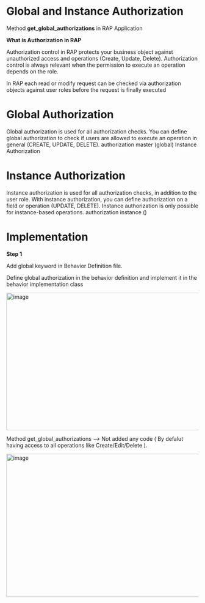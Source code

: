 # Global and Instance Authorization
Method **get_global_authorizations** in RAP Application

**What is Authorization in RAP**

Authorization control in RAP protects your business object against unauthorized access and operations (Create, Update, Delete). 
Authorization control is always relevant when the permission to execute an operation depends on the role.

In RAP each read or modify request can be checked via authorization objects against user roles before the request is finally executed

# Global Authorization

Global authorization is used for all authorization checks. You can define global authorization to check if users are allowed to execute an operation in general (CREATE, UPDATE, DELETE). authorization master (global)
Instance Authorization

# Instance Authorization

Instance authorization is used for all authorization checks, in addition to the user role. With instance authorization, you can define authorization on a field or operation (UPDATE, DELETE). Instance authorization is only possible for instance-based operations. authorization instance ()


# Implementation

**Step 1**

Add global keyword in Behavior Definition file.

Define global authorization in the behavior definition and implement it in the behavior implementation class

<img width="699" height="359" alt="image" src="https://github.com/user-attachments/assets/d1ab47d9-535c-432f-9cba-b88860917237" />

Method get_global_authorizations --> Not added any code ( By defalut having access to all operations like Create/Edit/Delete ).

<img width="918" height="374" alt="image" src="https://github.com/user-attachments/assets/417f9bd9-10a0-4c18-b9ea-596775ce5c27" />


